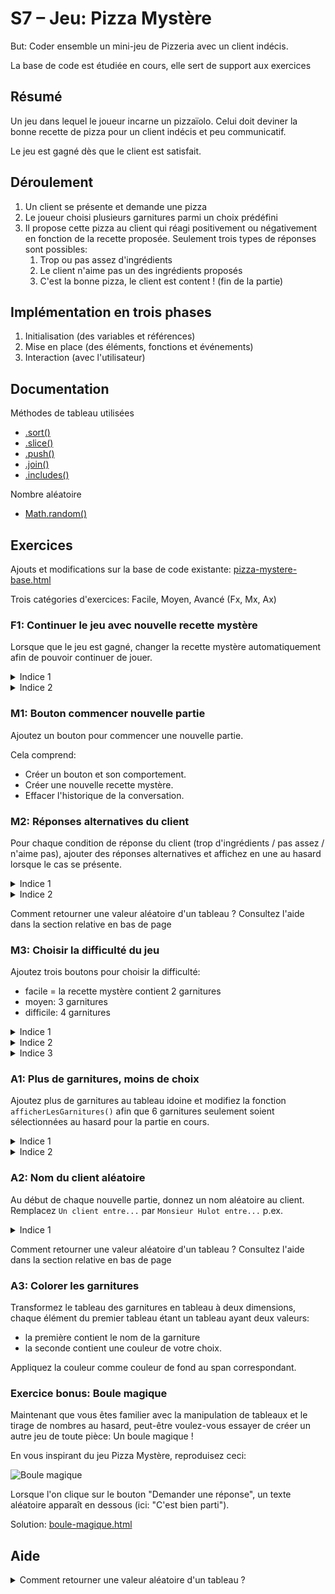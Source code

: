 # S7 – Jeu: Pizza Mystère

But: Coder ensemble un mini-jeu de Pizzeria avec un client indécis.

La base de code est étudiée en cours, elle sert de support aux exercices

## Résumé

Un jeu dans lequel le joueur incarne un pizzaïolo. Celui doit deviner la bonne recette de pizza pour un client indécis et peu communicatif.

Le jeu est gagné dès que le client est satisfait.

## Déroulement

1. Un client se présente et demande une pizza
2. Le joueur choisi plusieurs garnitures parmi un choix prédéfini
3. Il propose cette pizza au client qui réagi positivement ou négativement en fonction de la recette proposée. Seulement trois types de réponses sont possibles:
    1. Trop ou pas assez d'ingrédients
    2. Le client n'aime pas un des ingrédients proposés
    3. C'est la bonne pizza, le client est content ! (fin de la partie)

## Implémentation en trois phases

1. Initialisation (des variables et références)
2. Mise en place (des éléments, fonctions et événements)
3. Interaction (avec l'utilisateur)

## Documentation 

Méthodes de tableau utilisées
- [.sort()](https://developer.mozilla.org/fr/docs/Web/JavaScript/Reference/Objets_globaux/Array/sort)
- [.slice()](https://developer.mozilla.org/fr/docs/Web/JavaScript/Reference/Objets_globaux/Array/slice)
- [.push()](https://developer.mozilla.org/fr/docs/Web/JavaScript/Reference/Objets_globaux/Array/push)
- [.join()](https://developer.mozilla.org/fr/docs/Web/JavaScript/Reference/Objets_globaux/Array/join)
- [.includes()](https://developer.mozilla.org/fr/docs/Web/JavaScript/Reference/Objets_globaux/Array/includes)

Nombre aléatoire
- [Math.random()](https://developer.mozilla.org/fr/docs/Web/JavaScript/Reference/Objets_globaux/Math/random)

## Exercices

Ajouts et modifications sur la base de code existante: [pizza-mystere-base.html](données/pizza-mystere-base.html)

Trois catégories d'exercices: Facile, Moyen, Avancé (Fx, Mx, Ax)


### F1: Continuer le jeu avec nouvelle recette mystère

Lorsque que le jeu est gagné, changer la recette mystère automatiquement afin de pouvoir continuer de jouer.

<details>
    <summary>Indice 1</summary>
    Le test de condition "jeu gagné" existe déjà aux la ligne 170-172.
    Que pouvez-vous faire ici pour renouveller la recette mystère ?
</details>

<details>
    <summary>Indice 2</summary>
    La fonction `créerPizzaMystère` peut être appelée plus d'une fois...
</details>


### M1: Bouton commencer nouvelle partie

Ajoutez un bouton pour commencer une nouvelle partie.

Cela comprend:
- Créer un bouton et son comportement.
- Créer une nouvelle recette mystère.
- Effacer l'historique de la conversation.


### M2: Réponses alternatives du client

Pour chaque condition de réponse du client (trop d'ingrédients / pas assez / n'aime pas), ajouter des réponses alternatives et affichez en une au hasard lorsque le cas se présente.

<details>
    <summary>Indice 1</summary>
    Utilisez un tableau pour lister les réponses alternative à chaque cas.
</details>

<details>
    <summary>Indice 2</summary>
    Trois cas, trois tableaux
</details>

Comment retourner une valeur aléatoire d'un tableau ?
Consultez l'aide dans la section relative en bas de page

### M3: Choisir la difficulté du jeu

Ajoutez trois boutons pour choisir la difficulté:
- facile = la recette mystère contient 2 garnitures
- moyen: 3 garnitures
- difficile: 4 garnitures

<details>
    <summary>Indice 1</summary>
    Utilisez une variable pour stocker le niveau de difficulté (le nombre d'ingrédient).
</details>

<details>
    <summary>Indice 2</summary>
    Lorsque la difficulté est définie, la recette mystère doit être générée à nouveau.
</details>

<details>
    <summary>Indice 3</summary>
    Dans la fonction `créerPizzaMystère` la difficulté actuelle est écrite en dur. Faut-il la remplacer par une variable ?
</details>

### A1: Plus de garnitures, moins de choix

Ajoutez plus de garnitures au tableau idoine et modifiez la fonction `afficherLesGarnitures()` afin que 6 garnitures seulement soient sélectionnées au hasard pour la partie en cours.

<details>
    <summary>Indice 1</summary>
    Inspirez-vous de la fonction `créerPizzaMystère()`.
</details>

<details>
    <summary>Indice 2</summary>
    Renommer le tableau original `garnitures` afin de pouvoir réutiliser cet identifiant pour stocker les 6 garnitures au hasard dans `afficherLesGarnitures`.
</details>

### A2: Nom du client aléatoire

Au début de chaque nouvelle partie, donnez un nom aléatoire au client. Remplacez `Un client entre...` par `Monsieur Hulot entre...` p.ex.

<details>
    <summary>Indice 1</summary>
    Utilisez un tableau pour lister les noms que vous créez comme nous l'avons fait avec les garnitures.
</details>


Comment retourner une valeur aléatoire d'un tableau ?
Consultez l'aide dans la section relative en bas de page

### A3: Colorer les garnitures

Transformez le tableau des garnitures en tableau à deux dimensions, chaque élément du premier tableau étant un tableau ayant deux valeurs:
- la première contient le nom de la garniture
- la seconde contient une couleur de votre choix.

Appliquez la couleur comme couleur de fond au span correspondant.


### Exercice bonus: Boule magique

Maintenant que vous êtes familier avec la manipulation de tableaux et le tirage de nombres au hasard, peut-être voulez-vous essayer de créer un autre jeu de toute pièce: Un boule magique !

En vous inspirant du jeu Pizza Mystère, reproduisez ceci:

![Boule magique](données/boule-magique.png)

Lorsque l'on clique sur le bouton "Demander une réponse", un texte aléatoire apparaît en dessous (ici: "C'est bien parti").

Solution: [boule-magique.html](solutions/boule-magique.html)

## Aide

<details>
    <summary>Comment retourner une valeur aléatoire d'un tableau ?</summary>

Utilisez Math.random() :

```javascript
let valeurAuHasard = monTableau[Math.floor(Math.random() * monTableau.length)];
```

Math.random() retourne une valeur à virgule flottante entre 0 et 1 (sans jamais retourner exactement 1). Il suffit de multiplier cette valeur par la longueur du tableau et d'arrondir le tout à la valeur inférieure.

Conseil: expérimentez dans la console de votre navigateur.
</details>